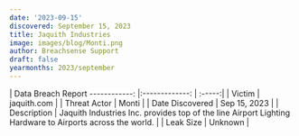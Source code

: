```yaml
---
date: '2023-09-15'
discovered: September 15, 2023
title: Jaquith Industries
image: images/blog/Monti.png
author: Breachsense Support
draft: false
yearmonths: 2023/september
---
```



| Data Breach Report
------------:     |:-------------:    | :-----:|
| Victim      | jaquith.com      | 
| Threat Actor      | Monti      | 
| Date Discovered      | Sep 15, 2023      | 
| Description      | Jaquith Industries Inc. provides top of the line Airport Lighting Hardware to Airports across the world.      | 
| Leak Size      | Unknown      | 

